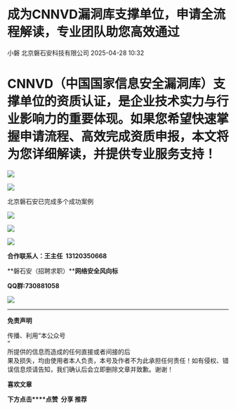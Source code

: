 #  成为CNNVD漏洞库支撑单位，申请全流程解读，专业团队助您高效通过   
小磐  北京磐石安科技有限公司   2025-04-28 10:32  
  
# CNNVD（中国国家信息安全漏洞库）支撑单位的资质认证，是企业技术实力与行业影响力的重要体现。如果您希望快速掌握申请流程、高效完成资质申报，本文将为您详细解读，并提供专业服务支持！  
  
![](https://mmbiz.qpic.cn/sz_mmbiz_png/ia7FlXryZd0zMZrO3t2w5JmJPGvjEc2VgJ8WMTzXeQSqrhqSr9ibGsnttAc6ibN5Yc8eL7GhjaEq9MMXto2L8V8eQ/640?wx_fmt=png&from=appmsg "")  
  
![](https://mmbiz.qpic.cn/sz_mmbiz_png/ia7FlXryZd0zMZrO3t2w5JmJPGvjEc2Vgxa7SjCygmJ0C29w7qGuSz455d0EuQneiaJkGdDtlglILibsjORnQD4mA/640?wx_fmt=png&from=appmsg "")  
  
北京磐石安已完成多个成功案例  
  
![](https://mmbiz.qpic.cn/sz_mmbiz_png/ia7FlXryZd0zMZrO3t2w5JmJPGvjEc2VgZBpdUCPYYKC34nz1h4PF02Zv8vYse9E31MBOJ0c6TBVmQWCBMkHFMQ/640?wx_fmt=png&from=appmsg "")  
  
![](https://mmbiz.qpic.cn/sz_mmbiz_png/ia7FlXryZd0zMZrO3t2w5JmJPGvjEc2VgEDXmNA0K2C3T0kqdqwicS496RkbibUic2Lbl4fOL4kjST0EiaeA7JxRpicA/640?wx_fmt=png&from=appmsg "")  
  
![](https://mmbiz.qpic.cn/sz_mmbiz_png/ia7FlXryZd0zMZrO3t2w5JmJPGvjEc2VgShz881ojzBSl8fqlibLeQk0tqvEnEL4XLPJMEbQJ3f2HCMwCNO439nA/640?wx_fmt=png&from=appmsg "")  
  
**合作联系人：王主任  13120350668**  
  
**磐石安（招聘求职）****网络安全风向标**  
  
**QQ群:730881058**  
  
![](https://mmbiz.qpic.cn/sz_mmbiz_png/ia7FlXryZd0z6h4RMFRdjVEez4rUPNJUxIhdjYnXlpAqnV2lfqOmGCYpSfIoMSXQSNbibwtVhFITcsYib2nw0M6hQ/640?wx_fmt=png&from=appmsg "")  
  
****  
**免责声明**  
  
传播、利用“本公众号  
”  
所提供的信息而造成的任何直接或者间接的后  
果及损失，均由使用者本人负责，本号及作者不为此承担任何责任！如有侵权、错误信息烦请告知，我们确认后会立即删除文章并致歉。谢谢！  
  
**喜欢文章**  
  
**下方点击****点赞  分享 推荐**  
  
